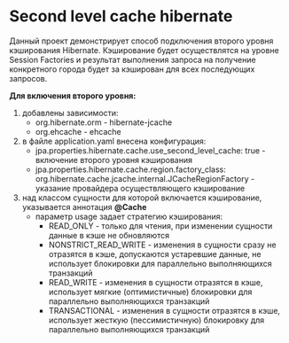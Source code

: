 # Second level cache hibernate

Данный проект демонстрирует способ подключения второго уровня кэширования Hibernate.
Кэширование будет осуществлятся на уровне Session Factories и результат
выполнения запроса на получение конкретного города будет за кэширован 
для всех последующих запросов.   


**Для включения второго уровня:**
1. добавлены зависимости:
    * org.hibernate.orm - hibernate-jcache
    * org.ehcache - ehcache
2. в файле application.yaml внесена конфигурация:
    *   jpa.properties.hibernate.cache.use_second_level_cache: true - включение второго уровня кэширования
    *   jpa.properties.hibernate.cache.region.factory_class: org.hibernate.cache.jcache.internal.JCacheRegionFactory - указание провайдера осуществляющего кэширование
3. над классом сущности для которой включается кэширование, указывается аннотация <strong>@Cache</strong>
    * параметр usage задает стратегию кэширования:
        * READ_ONLY - только для чтения, при изменении сущности данные в кэше не обновляются
        * NONSTRICT_READ_WRITE - изменения в сущности сразу не отразятся в кэше, допускаются устаревшие данные, не использует блокировки для параллельно выполняющихся транзакций
        * READ_WRITE - изменения в сущности отразятся в кэше, использует мягкие (оптимистичные) блокировки для параллельно выполняющихся транзакций
        * TRANSACTIONAL - изменения в сущности отразятся в кэше, использует жесткую (пессимистичную) блокировку для параллельно выполняющихся транзакций